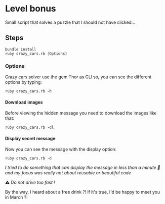 # Level bonus

Small script that solves a puzzle that I should not have clicked...

## Steps

```shell 
bundle install
ruby crazy_cars.rb [Options]
```

### Options

Crazy cars solver use the gem Thor as CLI so, you can see the different options by typing:

```shell 
ruby crazy_cars.rb -h
```

#### Download images

Before viewing the hidden message you need to download the images like that:

```shell 
ruby crazy_cars.rb -dl
```

#### Display secret message

Now you can see the message with the display option:

```shell 
ruby crazy_cars.rb -d
```

*I tried to do something that can display the message in less than a minute :rocket: and my focus was really not about reusable or beautiful code*

:warning: *Do not drive too fast !*


By the way, I heard about a free drink ?! If it's true, I'd be happy to meet you in March ?!

